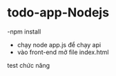 # todo-app-Nodejs

-npm install 
- chạy node app.js để chạy api
- vào front-end mở file index.html 

test chức năng 

